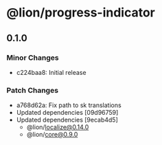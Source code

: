 # @lion/progress-indicator

## 0.1.0
### Minor Changes

- c224baa8: Initial release

### Patch Changes

- a768d62a: Fix path to sk translations
- Updated dependencies [09d96759]
- Updated dependencies [9ecab4d5]
  - @lion/localize@0.14.0
  - @lion/core@0.9.0
